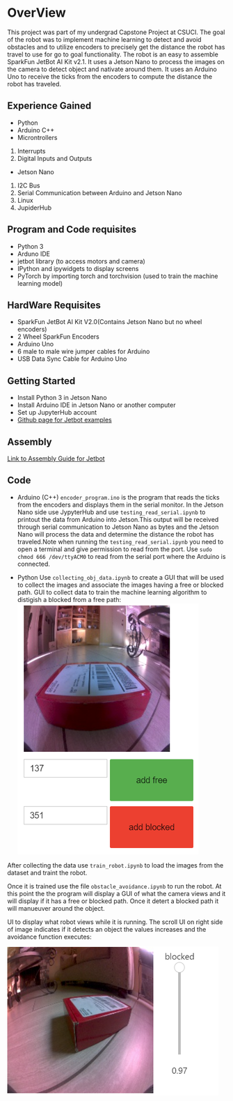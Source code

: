 # OverView

This project was part of my undergrad Capstone Project at CSUCI. The goal of the robot was to implement machine learning to detect and avoid obstacles and to utilize  encoders to precisely get the distance the robot has travel to use for go to goal functionality. The robot is an easy to assemble SparkFun JetBot AI Kit v2.1. It uses a Jetson Nano to process the images on the camera to detect object and nativate around them. It uses an Arduino Uno to receive the ticks from the encoders to compute the distance the robot has traveled.  

## Experience Gained 
* Python 
* Arduino C++ 
* Microntrollers 

1. Interrupts 
2. Digital Inputs and Outputs 
* Jetson Nano
1. I2C Bus
2. Serial Communication between Arduino and Jetson Nano
3. Linux 
4. JupiderHub 

## Program and Code requisites 
* Python 3 
* Arduno IDE 
* jetbot library (to access motors and camera)
* IPython and ipywidgets to display screens
* PyTorch by importing torch and torchvision (used to train the machine learning model)


## HardWare Requisites
* SparkFun JetBot AI Kit V2.0(Contains Jetson Nano but no wheel encoders)
* 2 Wheel SparkFun Encoders 
* Arduino Uno 
* 6 male to male wire jumper cables for Arduino 
* USB Data Sync Cable for Arduino Uno

## Getting Started
* Install Python 3 in Jetson Nano
* Install Arduino IDE in Jetson Nano or another computer 
* Set up JupyterHub account 
* [Github page for Jetbot examples](https://github.com/NVIDIA-AI-IOT/jetbot/wiki/examples)
## Assembly
[Link to Assembly Guide for Jetbot](https://learn.sparkfun.com/tutorials/assembly-guide-for-sparkfun-jetbot-ai-kit-v20?_ga=2.261292105.536387234.1606373246-1000841287.1602133051)

## Code
* Arduino (C++)
`encoder_program.ino` is the program that reads the ticks from the encoders and displays them in the serial monitor. In the Jetson Nano side use JypyterHub and use `testing_read_serial.ipynb` to printout the data from Arduino into Jetson.This output will be received through serial communication to Jetson Nano as bytes and the Jetson Nano will process the data and determine the distance the robot has traveled.Note when running the `testing_read_serial.ipynb` you need to open a terminal and give permission to read from the port. Use `sudo chmod 666 /dev/ttyACM0` to read from the serial port where the Arduino is connected.

* Python 
Use `collecting_obj_data.ipynb` to create a GUI that will be used to collect the images and associate the images having a free or blocked path.
GUI to collect data to train the machine learning algorithm to distigish a blocked from a free path: 
![Collecting Images UI](readme_images/capture_object.PNG)

After collecting the data use `train_robot.ipynb` to load the images from the dataset and traint the robot. 

Once it is trained use the file `obstacle_avoidance.ipynb` to run the robot. At this point the the program will display a GUI of what the camera views and it will display if it has a free or blocked path. Once it detert a blocked path it will manueuver around the object. 

UI to display what robot views while it is running. The scroll UI on right side of image indicates if it detects an object the values increases and the avoidance function executes:

![Displaying Images During Runs UI](readme_images/blocked_path.PNG)
